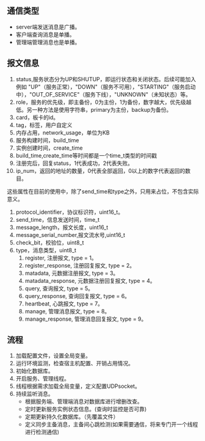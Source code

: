 
## 通信类型
+ server端发送消息是广播。
+ 客户端查询消息是单播。
+ 管理端管理消息也是单播。

## 报文信息
1. status,服务状态分为UP和SHUTUP，即运行状态和关闭状态。后续可能加入例如 "UP"（服务正常），"DOWN"（服务不可用），"STARTING"（服务启动中），"OUT_OF_SERVICE"（服务下线），"UNKNOWN"（未知状态）等。
2. role，服务的优先级，即主备份，0为主份，1为备份，数字越大，优先级越低。另一种方法是使用字符串，primary为主份，backup为备份。
3. card，板卡的id。
4. tag，标签，用户自定义
5. 内存占用，network_usage，单位为KB
6. 服务构建时间，build_time
7. 实例创建时间，create_time
8. build_time,create_time等时间都是一个time_t类型的时间戳
9. 注册完后，回复status，1代表成功，2代表失败。
10. ip_num，返回的地址的数量，0代表全部返回，0以上的数字代表返回的数目。


这些属性在目前的使用中，除了send_time和type之外，只用来占位，不包含实际意义。
1. protocol_identifier，协议标识符，uint16_t。
2. send_time，信息发送时间，time_t
3. message_length，报文长度，uint16_t
4. message_serial_number,报文流水号,uint16_t
5. check_bit，校验位，uint8_t
6. type，消息类型，uint8_t
   1. register, 注册报文, type = 1。
   2. register_response, 注册回复报文, type = 2。
   3. matadata, 元数据注册报文, type = 3。
   4. matadata_response, 元数据注册回复报文, type = 4。
   5. query, 查询报文, type = 5。
   6. query_response, 查询回复报文, type = 6。
   7. heartbeat, 心跳报文, type = 7。
   8. manage, 管理消息报文, type = 8。
   9. manage_response, 管理消息回复报文, type = 9。



## 流程
1. 加载配置文件，设置全局变量。
2. 运行环境监测，检查宿主机配置、开销占用情况。
3. 初始化数据库。
4. 开启服务、管理线程。
5. 线程根据需求加载全局变量，定义配置UDPsocket。
6. 持续监听消息。
   + 根据服务端、管理端消息对数据库进行增删改查。
   + 定时更新服务实例状态信息。(查询时监控是否可靠)
   + 定期更新持久化数据库。（先覆盖文件）
   + 定义同步主备消息，主备间心跳检测(如果需要通信，将来专门开一个线程进行检测通信)


